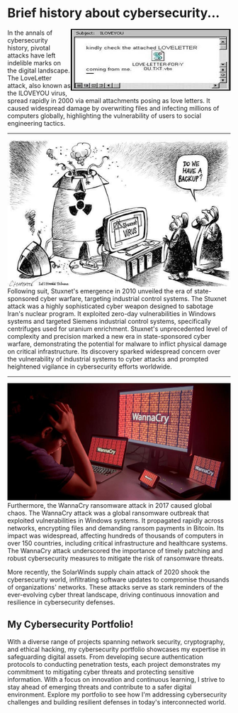 <h1>Brief history about cybersecurity...</h1>


<img align="right" src="loveletter.jpeg">
In the annals of cybersecurity history, pivotal attacks have left indelible marks on the digital landscape. The LoveLetter attack, also known as the ILOVEYOU virus, spread rapidly in 2000 via email attachments posing as love letters. It caused widespread damage by overwriting files and infecting millions of computers globally, highlighting the vulnerability of users to social engineering tactics.

---
<img align="left" src="stuxnet.jpg">
Following suit, Stuxnet's emergence in 2010 unveiled the era of state-sponsored cyber warfare, targeting industrial control systems. The Stuxnet attack was a highly sophisticated cyber weapon designed to sabotage Iran's nuclear program. It exploited zero-day vulnerabilities in Windows systems and targeted Siemens industrial control systems, specifically centrifuges used for uranium enrichment. Stuxnet's unprecedented level of complexity and precision marked a new era in state-sponsored cyber warfare, demonstrating the potential for malware to inflict physical damage on critical infrastructure. Its discovery sparked widespread concern over the vulnerability of industrial systems to cyber attacks and prompted heightened vigilance in cybersecurity efforts worldwide.


---
<img src="wannacry.jpeg">
Furthermore, the WannaCry ransomware attack in 2017 caused global chaos. The WannaCry attack was a global ransomware outbreak that exploited vulnerabilities in Windows systems. It propagated rapidly across networks, encrypting files and demanding ransom payments in Bitcoin. Its impact was widespread, affecting hundreds of thousands of computers in over 150 countries, including critical infrastructure and healthcare systems. The WannaCry attack underscored the importance of timely patching and robust cybersecurity measures to mitigate the risk of ransomware threats. 

More recently, the SolarWinds supply chain attack of 2020 shook the cybersecurity world, infiltrating software updates to compromise thousands of organizations' networks. These attacks serve as stark reminders of the ever-evolving cyber threat landscape, driving continuous innovation and resilience in cybersecurity defenses.</br>


<h2>My Cybersecurity Portfolio!</h2>
With a diverse range of projects spanning network security, cryptography, and ethical hacking, my cybersecurity portfolio showcases my expertise in safeguarding digital assets. From developing secure authentication protocols to conducting penetration tests, each project demonstrates my commitment to mitigating cyber threats and protecting sensitive information. With a focus on innovation and continuous learning, I strive to stay ahead of emerging threats and contribute to a safer digital environment. Explore my portfolio to see how I'm addressing cybersecurity challenges and building resilient defenses in today's interconnected world.</br>
